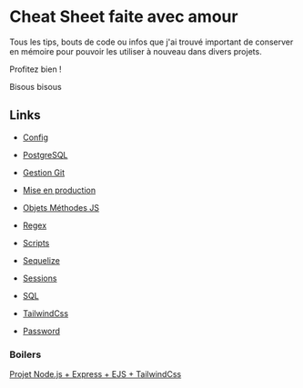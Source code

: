 # Cheat Sheet faite avec amour

 Tous les tips, bouts de code ou infos que j'ai trouvé important de conserver en mémoire pour pouvoir les utiliser à nouveau dans divers projets.

 Profitez bien !

 Bisous bisous

## Links

- [Config](https://github.com/BaptisteLize/CheatSheet_BaptisteLize/tree/623bb35313773cc1245897e8f74c759b058fe43d/config%20)

- [PostgreSQL](https://github.com/BaptisteLize/CheatSheet_BaptisteLize/tree/e21c6ab8041c471941a4614b12a1828256b48039/PostgreSQL%20)

- [Gestion Git](https://github.com/BaptisteLize/CheatSheet_BaptisteLize/tree/2a88092d04b2c4a6b66eddfa38c57ad91aafc4eb/gestion-git)

- [Mise en production](https://github.com/BaptisteLize/CheatSheet_BaptisteLize/tree/2a88092d04b2c4a6b66eddfa38c57ad91aafc4eb/mise-en-production)

- [Objets Méthodes JS](https://github.com/BaptisteLize/CheatSheet_BaptisteLize/tree/eedf24e96db8b224c1f9f0cb6399994a731c9586/objets-methodes)

- [Regex](https://github.com/BaptisteLize/CheatSheet_BaptisteLize/tree/2a88092d04b2c4a6b66eddfa38c57ad91aafc4eb/regex)

- [Scripts](https://github.com/BaptisteLize/CheatSheet_BaptisteLize/tree/2a88092d04b2c4a6b66eddfa38c57ad91aafc4eb/scripts)

- [Sequelize](https://github.com/BaptisteLize/CheatSheet_BaptisteLize/tree/2a88092d04b2c4a6b66eddfa38c57ad91aafc4eb/sequelize)

- [Sessions](https://github.com/BaptisteLize/CheatSheet_BaptisteLize/tree/2a88092d04b2c4a6b66eddfa38c57ad91aafc4eb/sessions)

- [SQL](https://github.com/BaptisteLize/CheatSheet_BaptisteLize/tree/2a88092d04b2c4a6b66eddfa38c57ad91aafc4eb/sql)

- [TailwindCss](https://github.com/BaptisteLize/CheatSheet_BaptisteLize/tree/2a88092d04b2c4a6b66eddfa38c57ad91aafc4eb/tailwind)

- [Password](https://github.com/BaptisteLize/CheatSheet_BaptisteLize/tree/1bac39d2fd34eff2b3226e955ab7be01d0317a25/password)

### Boilers

[Projet Node.js + Express + EJS + TailwindCss](https://github.com/BaptisteLize/tailwind-boiler)

